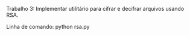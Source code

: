 Trabalho 3: Implementar utilitário para cifrar e decifrar arquivos usando RSA.

Linha de comando: python rsa.py
